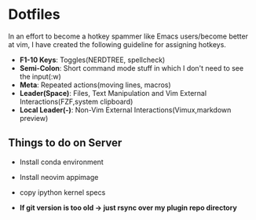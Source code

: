 # Dotfiles

In an effort to become a hotkey spammer like Emacs users/become better at vim, I have created the following guideline for assigning hotkeys.
* **F1-10 Keys**: Toggles(NERDTREE, spellcheck)
* **Semi-Colon**: Short command mode stuff in which I don't need to see the input(:w)
* **Meta**: Repeated actions(moving lines, macros)
* **Leader(Space)**: Files, Text Manipulation and Vim External Interactions(FZF,system clipboard)
* **Local Leader(-)**: Non-Vim External Interactions(Vimux,markdown preview)

## Things to do on Server
* Install conda environment
* Install neovim appimage
* copy ipython kernel specs

* **If git version is too old -> just rsync over my plugin repo directory**

